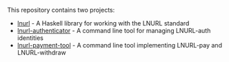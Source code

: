 This repository contains two projects:

* [lnurl][1] - A Haskell library for working with the LNURL standard
* [lnurl-authenticator][2] - A command line tool for managing LNURL-auth identities
* [lnurl-payment-tool][3] - A command line tool implementing LNURL-pay and LNURL-withdraw

[1]: lnurl/
[2]: lnurl-authenticator/
[3]: lnurl-payment-tool/
